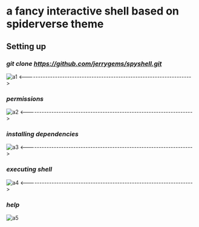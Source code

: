 # a fancy interactive shell based on spiderverse theme
## Setting up
### <i>git clone https://github.com/jerrygems/spyshell.git</i>
![a1](https://user-images.githubusercontent.com/100356532/212123598-748e311f-584d-4ebf-a8ba-23740347a8b9.png)
<-------------------------------------------------------------------->
### <i>permissions</i>
![a2](https://user-images.githubusercontent.com/100356532/212123716-75447f15-b1ab-4fd1-b7be-5547842c7169.png)
<-------------------------------------------------------------------->
### <i>installing dependencies</i>
![a3](https://user-images.githubusercontent.com/100356532/212123954-a6457303-6d8a-4c3b-b839-35cc70571542.png)
<-------------------------------------------------------------------->
### <i>executing shell</i>
![a4](https://user-images.githubusercontent.com/100356532/212124094-02709940-e78f-4978-a9c5-0a9103f718fd.png)
<-------------------------------------------------------------------->


### <i>help</i>
![a5](https://user-images.githubusercontent.com/100356532/212124715-817a8ce8-7921-4b6c-96c1-dea7f0090beb.png)
